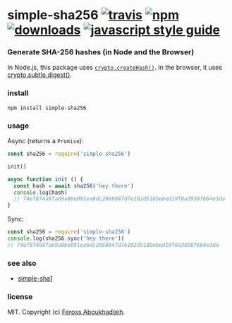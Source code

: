 # simple-sha256 [![travis][travis-image]][travis-url] [![npm][npm-image]][npm-url] [![downloads][downloads-image]][downloads-url] [![javascript style guide][standard-image]][standard-url]

[travis-image]: https://img.shields.io/travis/feross/simple-sha256/master.svg
[travis-url]: https://travis-ci.org/feross/simple-sha256
[npm-image]: https://img.shields.io/npm/v/simple-sha256.svg
[npm-url]: https://npmjs.org/package/simple-sha256
[downloads-image]: https://img.shields.io/npm/dm/simple-sha256.svg
[downloads-url]: https://npmjs.org/package/simple-sha256
[standard-image]: https://img.shields.io/badge/code_style-standard-brightgreen.svg
[standard-url]: https://standardjs.com

### Generate SHA-256 hashes (in Node and the Browser)

In Node.js, this package uses [`crypto.createHash()`](https://nodejs.org/api/crypto.html#crypto_crypto_createhash_algorithm_options). In the browser, it uses [crypto.subtle.digest()](https://developer.mozilla.org/en-US/docs/Web/API/SubtleCrypto/digest).

### install

```
npm install simple-sha256
```

### usage

Async (returns a `Promise`):

```js
const sha256 = require('simple-sha256')

init()

async function init () {
  const hash = await sha256('hey there')
  console.log(hash)
  // 74ef874a9fa69a86e091ea6dc2668047d7e102d518bebed19f8a3958f664e3da
}
```

Sync:

```js
const sha256 = require('simple-sha256')
console.log(sha256.sync('hey there'))
// 74ef874a9fa69a86e091ea6dc2668047d7e102d518bebed19f8a3958f664e3da
```

### see also

- [simple-sha1](https://www.npmjs.com/package/simple-sha1)

### license

MIT. Copyright (c) [Feross Aboukhadijeh](https://feross.org).

